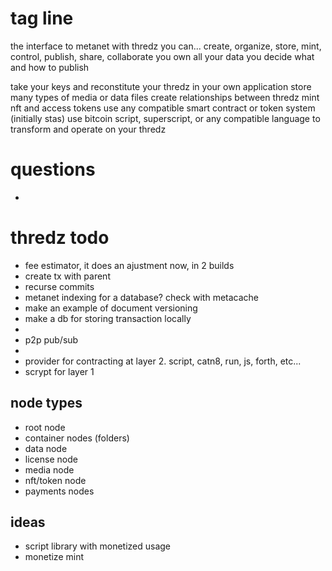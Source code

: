 # tag line
the interface to metanet
with thredz you can...
create, organize, store, mint, control, publish, share, collaborate
you own all your data
you decide what and how to publish

take your keys and reconstitute your thredz in your own application
store many types of media or data files
create relationships between thredz
mint nft and access tokens
use any compatible smart contract or token system (initially stas)
use bitcoin script, superscript, or any compatible language to transform and operate on your thredz

# questions
* 

# thredz todo
* fee estimator, it does an ajustment now, in 2 builds
* create tx with parent
* recurse commits
* metanet indexing for a database? check with metacache
* make an example of document versioning
* make a db for storing transaction locally
*
* p2p pub/sub
* 
* provider for contracting at layer 2. script, catn8, run, js, forth, etc...
* scrypt for layer 1

## node types
* root node
* container nodes (folders)
* data node
* license node
* media node
* nft/token node
* payments nodes

## ideas
* script library with monetized usage
* monetize mint
